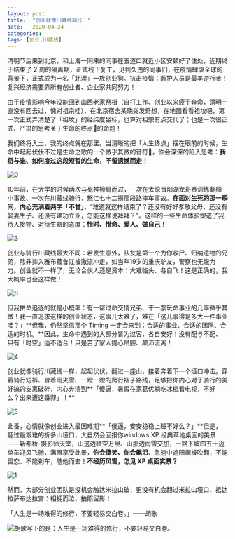 ```yaml
---
layout: post
title:  "创业就像川藏线骑行！"
date:   2020-04-24
categories: 
tags: [创业,川藏线]
---
```


清明节后来到北京，和上海一同来的同事在五道口就近小区安顿好了住处，近期终于结束了 2 周的隔离期，正式线下复工，见到久违的同事们，在疫情肆虐全球的背景下，正式成为一名「北漂」一族创业狗。抗击疫情：医护人员是最美逆行者！复兴经济需要靠所有创业者、企业家共同努力！

由于疫情影响今年没能回到山西老家祭祖（自打工作、创业以来疲于奔命，清明一直没有回去过，愧对祖宗哇），在北京宿舍某晚突发奇想，在地图看看祖坟吧，第一次正式弄清楚了「祖坟」的经纬度坐标，也算对祖宗有点交代了；也是一次很正式、严肃的思考关于生命的终点🏁的命题！

我们终将入土，我的终点就在那里。当清晰的把「人生终点」摆在眼前的时候，生命中起起伏伏不过是生命之歌的一个微乎其微的音符🎵，你会深深的陷入思考：**我将与谁、如何度过这段短暂的生命，不留遗憾而走！**

![0](https://github.com/JackJin2014/JackJin2014.github.io/tree/master/images/2020-04/0.jpeg)

10年前，在大学的时候两次与死神擦肩而过，一次在太原晋阳湖龙舟赛训练翻船小事故、一次在川藏线骑行，怒江七十二拐那段路摔车事故。**在面对生死的那一瞬间，内心充满着两字「不甘」**，“难道就这样结束了？还没有好好孝敬父母、还没有娶妻生子、还没有建功立业，怎能这样说拜拜？”。这样的一些生命体验塑造了我待人接物、对待生命的态度：**惜时、惜命、爱人、做自己！**

![3](https://github.com/JackJin2014/JackJin2014.github.io/tree/master/images/2020-04/3.jpg)

创业与骑行川藏线最大不同：若发生意外，队友是第一个为你收尸、归纳遗物的兄弟，除非摔入雅布藏鲁江被激流冲走，如当年19岁的重庆驴友，警察也无能为力。创业就不一样了，无论合伙人还是资本：大难临头、各自飞！这是正确的，我大概率也会这样做！

![8](https://github.com/JackJin2014/JackJin2014.github.io/tree/master/images/2020-04/8.jpg)

但我拼命追逐的就是小概率：有一帮过命交情兄弟、干一票玩命事业的几率微乎其微！我一直追求这样的创业状态，这事儿太难了，难在「这儿事得是多大一件事业哇？」**但我，仍然坚信那个 Timing 一定会来到：合适的事业、合适的团队、合适的时机。**因此，生命中遇到的大部分皆为过客，各自安好！没有配与不配、只有「时空」适不适合！只是苦了家人提心吊胆、颠沛流离！

![4](https://github.com/JackJin2014/JackJin2014.github.io/tree/master/images/2020-04/4.jpg)

创业就像骑行川藏线一样，起起伏伏，翻过一座山，接着奔着下一个垭口冲击。穿着骑行短裤、冒着雨夹雪、一蹬一蹬的爬行褶子路线，足够把你内心对于骑行的美好搞的支离破碎，内心奔溃到**「傻逼，暑假在家葛优躺吃冰棍看电视，不好么？出来遭这番罪」！**

![5](https://github.com/JackJin2014/JackJin2014.github.io/tree/master/images/2020-04/5.jpg)

此番，心情就像创业进入最困难期**「傻逼，安安稳稳上班不好么？」**但是，翻过最艰难的折多山垭口，大自然会回报你windows XP 经典草地桌面的美景——新都桥-摄影师天堂，山这边晴空万里、山那边雨雪交加，一路下坡四五十迈单车迎风飞驰，满眼享受此景，**你会傻笑、你会飙泪**、急速中遮阳帽被吹翻，不能留恋、不能刹车，随他而去！**不经历风雪，怎见 XP 桌面实景？**

![1](https://github.com/JackJin2014/JackJin2014.github.io/tree/master/images/2020-04/1.jpg)

然而，大部分创业团队是没机会触达米拉山破，更没有机会翻过米拉山垭口、抵达拉萨布达拉宫：相拥而泣、拍照留影！



「人生是一场难得的修行，不要轻易交白卷。」——胡歌

![胡歌写下的是：人生是一场难得的修行，不要轻易交白卷。](/Users/jack/JackJin.io/JackJin2014.github.io/images/huge.jpeg)